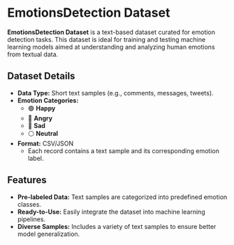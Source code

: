 # EmotionsDetection Dataset

**EmotionsDetection Dataset** is a text-based dataset curated for emotion detection tasks. This dataset is ideal for training and testing machine learning models aimed at understanding and analyzing human emotions from textual data.

## Dataset Details
- **Data Type:** Short text samples (e.g., comments, messages, tweets).
- **Emotion Categories:**
  - 🟢 **Happy**  
  - 🔴 **Angry**  
  - 🔵 **Sad**  
  - ⚪ **Neutral**  
- **Format:** CSV/JSON  
  - Each record contains a text sample and its corresponding emotion label.

## Features
- **Pre-labeled Data:** Text samples are categorized into predefined emotion classes.
- **Ready-to-Use:** Easily integrate the dataset into machine learning pipelines.
- **Diverse Samples:** Includes a variety of text samples to ensure better model generalization.

